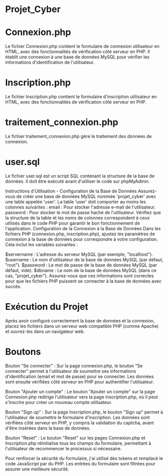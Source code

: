 # Projet_Cyber
# Connexion.php
Le fichier Connexion.php contient le formulaire de connexion utilisateur en HTML, avec des fonctionnalités de vérification côté serveur en PHP. Il établit une connexion à une base de données MySQL pour vérifier les informations d'identification de l'utilisateur.

# Inscription.php
Le fichier Inscription.php contient le formulaire d'inscription utilisateur en HTML, avec des fonctionnalités de vérification côté serveur en PHP.

# traitement_connexion.php
Le fichier traitement_connexion.php gère le traitement des données de connexion.

# user.sql
Le fichier user.sql est un script SQL contenant la structure de la base de données. Il doit être exécuté avant d'utiliser le code sur phpMyAdmin.

Instructions d'Utilisation - Configuration de la Base de Données
Assurez-vous de créer une base de données MySQL nommée 'projet_cyber' avec une table appelée 'user'.
La table 'user' doit comporter au moins les colonnes suivantes :
email : Pour stocker l'adresse e-mail de l'utilisateur.
password : Pour stocker le mot de passe haché de l'utilisateur.
Vérifiez que la structure de la table et les noms de colonnes correspondent à ceux utilisés dans le code PHP pour garantir le bon fonctionnement de l'application.
Configuration de la Connexion à la Base de Données
Dans les fichiers PHP (connexion.php, inscription.php), ajustez les paramètres de connexion à la base de données pour correspondre à votre configuration. Cela inclut les variables suivantes :

$servername : L'adresse du serveur MySQL (par exemple, "localhost").
$username : Le nom d'utilisateur de la base de données MySQL (par défaut, "root").
$password : Le mot de passe de la base de données MySQL (par défaut, vide).
$dbname : Le nom de la base de données MySQL (dans ce cas, "projet_cyber").
Assurez-vous que ces informations sont correctes pour que les fichiers PHP puissent se connecter à la base de données avec succès.

# Exécution du Projet
Après avoir configuré correctement la base de données et la connexion, placez les fichiers dans un serveur web compatible PHP (comme Apache) et ouvrez-les dans un navigateur web.

# Boutons
Bouton "Se connecter" : Sur la page connexion.php, le bouton "Se connecter" permet à l'utilisateur de soumettre ses informations d'identification (email et mot de passe) pour se connecter. Les données sont ensuite vérifiées côté serveur en PHP pour authentifier l'utilisateur.

Bouton "Ajouter un compte" : Le bouton "Ajouter un compte" sur la page Connexion.php redirige l'utilisateur vers la page inscription.php, où il peut s'inscrire pour créer un nouveau compte utilisateur.

Bouton "Sign up" : Sur la page Inscription.php, le bouton "Sign up" permet à l'utilisateur de soumettre le formulaire d'inscription. Les données sont vérifiées côté serveur en PHP, y compris la validation du captcha, avant d'être insérées dans la base de données.

Bouton "Reset" : Le bouton "Reset" sur les pages Connexion.php et Inscription.php réinitialise tous les champs du formulaire, permettant à l'utilisateur de recommencer le processus si nécessaire.

Pour renforcer la sécurité du formulaire, j'ai utilisé des tokens et remplacé le code JavaScript par du PHP. Les entrées du formulaire sont filtrées pour assurer une meilleure sécurité.


















